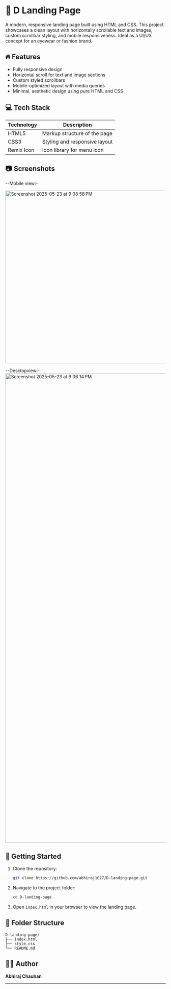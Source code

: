 # 🍾 D Landing Page

A modern, responsive landing page built using HTML and CSS. This project showcases a clean layout with horizontally scrollable text and images, custom scrollbar styling, and mobile responsiveness. Ideal as a UI/UX concept for an eyewear or fashion brand.

## 🔥 Features

- Fully responsive design  
- Horizontal scroll for text and image sections  
- Custom styled scrollbars  
- Mobile-optimized layout with media queries  
- Minimal, aesthetic design using pure HTML and CSS  

## 💻 Tech Stack

| Technology | Description                      |
|------------|----------------------------------|
| HTML5      | Markup structure of the page     |
| CSS3       | Styling and responsive layout    |
| Remix Icon | Icon library for menu icon       |

## 📷 Screenshots

--Mobile view:-

<img width="541" alt="Screenshot 2025-05-23 at 9 08 58 PM" src="https://github.com/user-attachments/assets/3801cbbb-4528-45da-ade7-5828802722b2" />

--Desktopview:-
<img width="1470" alt="Screenshot 2025-05-23 at 9 06 14 PM" src="https://github.com/user-attachments/assets/db871458-7cf8-4968-b0d0-b1646d5f49b1" />


## 🚀 Getting Started

1. Clone the repository:
   ```bash
   git clone https://github.com/abhiraj1027/D-landing-page.git
   ```

2. Navigate to the project folder:
   ```bash
   cd D-landing-page
   ```

3. Open `index.html` in your browser to view the landing page.

## 📁 Folder Structure

```
D-landing-page/
├── index.html
├── style.css
└── README.md
```

## 🧑‍💻 Author

**Abhiraj Chauhan**

---

